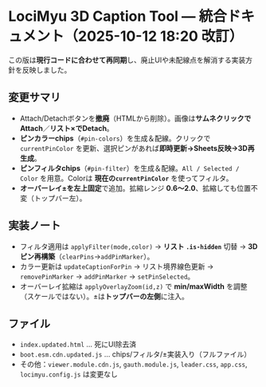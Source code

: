 # LociMyu 3D Caption Tool — 統合ドキュメント（2025-10-12 18:20 改訂）

この版は**現行コードに合わせて再同期**し、廃止UIや未配線点を解消する実装方針を反映しました。

## 変更サマリ
- Attach/Detachボタンを**撤廃**（HTMLから削除）。画像は**サムネクリックでAttach**／**リスト×でDetach**。
- **ピンカラーchips**（`#pin-colors`）を生成＆配線。クリックで `currentPinColor` を更新、選択ピンがあれば**即時更新→Sheets反映→3D再生成**。
- **ピンフィルタchips**（`#pin-filter`）を生成＆配線。`All / Selected / Color` を用意。Colorは **現在の`currentPinColor`** を使ってフィルタ。
- **オーバーレイ±**を**左上固定**で追加。拡縮レンジ **0.6〜2.0**、拡縮しても位置不変（トップバー左）。

## 実装ノート
- フィルタ適用は `applyFilter(mode,color)` → **リスト `.is-hidden`** 切替 → **3Dピン再構築**（`clearPins`→`addPinMarker`）。
- カラー更新は `updateCaptionForPin` → リスト境界線色更新 → `removePinMarker` → `addPinMarker` → `setPinSelected`。
- オーバーレイ拡縮は `applyOverlayZoom(id,z)` で **min/maxWidth** を調整（スケールではない）。±は**トップバーの左側**に注入。

## ファイル
- `index.updated.html` … 死にUI除去済
- `boot.esm.cdn.updated.js` … chips/フィルタ/±実装入り（フルファイル）
- その他：`viewer.module.cdn.js`, `gauth.module.js`, `leader.css`, `app.css`, `locimyu.config.js` は変更なし

